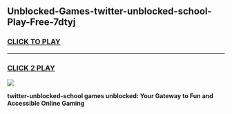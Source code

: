 
## Unblocked-Games-twitter-unblocked-school-Play-Free-7dtyj
<h3>
<a href="https://premium76.site?title=twitter-unblocked-school&ref=19M">CLICK TO PLAY</a></h3>
<hr>

<h3>
<a href="https://premium76.site?title=twitter-unblocked-school&ref=19M">CLICK 2 PLAY</a>
  
</h3>

<a href="https://premium76.site?title=twitter-unblocked-school&ref=19M"><img src="https://clearcache.store/games.png"></a>


**twitter-unblocked-school games unblocked: Your Gateway to Fun and Accessible Online Gaming**
